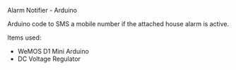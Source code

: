 Alarm Notifier - Arduino

Arduino code to SMS a mobile number if the attached house alarm is active.

Items used:
- WeMOS D1 Mini Arduino
- DC Voltage Regulator
